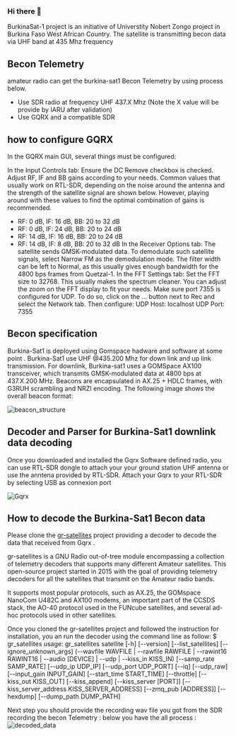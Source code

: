 ### Hi there 👋

BurkinaSat-1 project is an initiative of Universtity Nobert Zongo project in Burkina Faso West African Country.
The satellite is transmitting becon data via UHF band at  435 Mhz frequency

## Becon Telemetry
amateur radio can get the burkina-sat1 Becon Telemetry by using process below.
- Use SDR  radio at frequency UHF 437.X Mhz (Note the X value will be provide by IARU after validation)
- Use GQRX and a compatible SDR
 ## how to configure GQRX 
In the GQRX main GUI, several things must be configured:

In the Input Controls tab:
Ensure the DC Remove checkbox is checked.
Adjust RF, IF and BB gains according to your needs. Common values that usually work on RTL-SDR, depending on the noise around the antenna and the strength of the satellite signal are shown below. However, playing around with these values to find the optimal combination of gains is recommended.
* RF: 0 dB, IF: 16 dB, BB: 20 to 32 dB
* RF: 0 dB, IF: 24 dB, BB: 20 to 24 dB
* RF: 14 dB, IF: 16 dB, BB: 20 to 24 dB
* RF: 14 dB, IF: 8 dB, BB: 20 to 32 dB
In the Receiver Options tab:
The satellite sends GMSK-modulated data. To demodulate such satellite signals, select Narrow FM as the demodulation mode.
The filter width can be left to Normal, as this usually gives enough bandwidth for the 4800 bps frames from Quetzal-1.
In the FFT Settings tab:
Set the FFT size to 32768. This usually makes the spectrum cleaner.
You can adjust the zoom on the FFT display to fit your needs.
Make sure port 7355 is configured for UDP. To do so, click on the ... button next to Rec and select the Network tab. Then configure:
UDP Host: localhost
UDP Port: 7355

## Becon  specification
Burkina-Sat1 is  deployed using Gomspace hadware and software at some point . Burkina-Sat1 use UHF @435.200 Mhz  for down link and up link transmission. For downlink, Burkina-sat1 uses a GOMSpace AX100 transceiver, which transmits GMSK-modulated data at 4800 bps at 437.X.200 MHz.
Beacons are encapsulated in AX.25 + HDLC frames, with G3RUH scrambling and NRZI encoding. The following image shows the overall beacon format:

![beacon_structure](https://user-images.githubusercontent.com/83551940/116835536-f6409500-ab90-11eb-9ead-a20ec87e9f4c.png)


## Decoder and Parser for Burkina-Sat1 downlink data decoding
Once you downloaded and installed the Gqrx Software defined radio, you can use RTL-SDR dongle to attach your your ground station UHF antenna or use  the anntena provided by RTL-SDR. Attach your Gqrx to your RTL-SDR  by selecting USB as connexion port 

![Gqrx](https://user-images.githubusercontent.com/83551940/116836226-b0390080-ab93-11eb-80d4-908a5054ef94.png)

## How to decode the  Burkina-Sat1 Becon data
Please clone the [gr-satellites](https://github.com/daniestevez/gr-satellites) project providing a decoder to decode the data that received from Gqrx .

gr-satellites is a GNU Radio out-of-tree module encompassing a collection of telemetry decoders that supports many different Amateur satellites. This open-source project started in 2015 with the goal of providing telemetry decoders for all the satellites that transmit on the Amateur radio bands.

It supports most popular protocols, such as AX.25, the GOMspace NanoCom U482C and AX100 modems, an important part of the CCSDS stack, the AO-40 protocol used in the FUNcube satellites, and several ad-hoc protocols used in other satellites.
 
 Once you cloned the gr-satellites project and followed the instruction for installation, you an run the decoder using the command line as follow:
 $ gr_satellites
usage: gr_satellites satellite [-h] [--version] [--list_satellites]
                               [--ignore_unknown_args]
                               (--wavfile WAVFILE | --rawfile RAWFILE | --rawint16 RAWINT16 | --audio [DEVICE] | --udp | --kiss_in KISS_IN)
                               [--samp_rate SAMP_RATE] [--udp_ip UDP_IP]
                               [--udp_port UDP_PORT] [--iq] [--udp_raw]
                               [--input_gain INPUT_GAIN]
                               [--start_time START_TIME] [--throttle]
                               [--kiss_out KISS_OUT] [--kiss_append]
                               [--kiss_server [PORT]]
                               [--kiss_server_address KISS_SERVER_ADDRESS]
                               [--zmq_pub [ADDRESS]] [--hexdump]
                               [--dump_path DUMP_PATH]
                            
   Next step you should provide the recording wav  file you got from the SDR recording the becon Telemetry : below you have the all process :
   ![decoded_data](https://user-images.githubusercontent.com/83551940/116929584-a1eaf300-ac2c-11eb-9094-ed69116b0f24.png)
